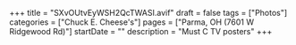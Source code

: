 +++
title = "SXvOUtvEyWSH2QcTWASI.avif"
draft = false
tags = ["Photos"]
categories = ["Chuck E. Cheese's"]
pages = ["Parma, OH (7601 W Ridgewood Rd)"]
startDate = ""
description = "Must C TV posters"
+++
